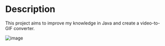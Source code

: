 # Description

This project aims to improve my knowledge in Java and create a video-to-GIF converter.

![image](https://github.com/user-attachments/assets/df3c25e8-66bd-4635-a1e2-56604fe53359)
